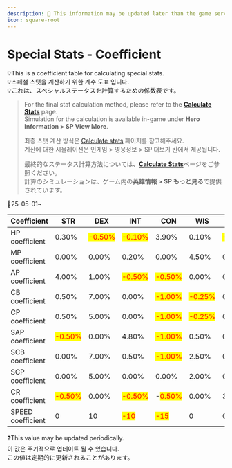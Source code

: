 ```yaml
---
description: 🛑 This information may be updated later than the game server data.
icon: square-root
---
```


# Special Stats - Coefficient

💡This is a coefficient table for calculating special stats.\
💡스페셜 스탯을 계산하기 위한 계수 도표 입니다.\
💡これは、スペシャルステータスを計算するための係数表です。

> For the final stat calculation method, please refer to the [**Calculate Stats**](../calculate-stats.md#eng) page.\
> Simulation for the calculation is available in-game under **Hero Information > SP View More**.
>
> 최종 스탯 계산 방식은 [Calculate stats](../calculate-stats.md#undefined-1) 페이지를 참고해주세요. \
> 계산에 대한 시뮬레이션은 인게임 > 영웅정보 > SP 더보기 칸에서 제공됩니다.
>
> 最終的なステータス計算方法については、[**Calculate Stats**](../calculate-stats.md#ri-ben-yu)ページをご参照ください。\
> 計算のシミュレーションは、ゲーム内の**英雄情報 > SP もっと見る**で提供されています。

🔹25-05-01\~

<table><thead><tr><th width="134">Coefficient</th><th>STR</th><th>DEX</th><th>INT</th><th>CON</th><th>WIS</th><th>CHA</th></tr></thead><tbody><tr><td>HP coefficient</td><td>0.30%</td><td><mark style="color:red;">-0.50%</mark></td><td><mark style="color:red;">-0.10%</mark></td><td>3.90%</td><td>0.10%</td><td><mark style="color:red;">-0.50%</mark></td></tr><tr><td>MP coefficient</td><td>0.00%</td><td>0.00%</td><td>0.20%</td><td>0.00%</td><td>4.50%</td><td>0.00%</td></tr><tr><td>AP coefficient</td><td>4.00%</td><td>1.00%</td><td><mark style="color:red;">-0.50%</mark></td><td><mark style="color:red;">-0.50%</mark></td><td>0.00%</td><td>0.00%</td></tr><tr><td>CB coefficient</td><td>0.50%</td><td>7.00%</td><td>0.00%</td><td><mark style="color:red;">-1.00%</mark></td><td><mark style="color:red;">-0.25%</mark></td><td>0.50%</td></tr><tr><td>CP coefficient</td><td>0.50%</td><td>5.00%</td><td>0.00%</td><td><mark style="color:red;">-1.00%</mark></td><td><mark style="color:red;">-0.25%</mark></td><td>0.50%</td></tr><tr><td>SAP coefficient</td><td><mark style="color:red;">-0.50%</mark></td><td>0.00%</td><td>4.80%</td><td><mark style="color:red;">-1.00%</mark></td><td>0.50%</td><td>0.00%</td></tr><tr><td>SCB coefficient</td><td>0.00%</td><td>7.00%</td><td>0.50%</td><td><mark style="color:red;">-1.00%</mark></td><td>2.50%</td><td>0.50%</td></tr><tr><td>SCP coefficient</td><td>0.00%</td><td>5.00%</td><td>0.00%</td><td>0.00%</td><td>2.00%</td><td>0.50%</td></tr><tr><td>CR coefficient</td><td><mark style="color:red;">-0.50%</mark></td><td>0.00%</td><td><mark style="color:red;">-0.50%</mark></td><td>-<mark style="color:red;">0.50%</mark></td><td>0.00%</td><td>3.80%</td></tr><tr><td>SPEED coefficient</td><td>0</td><td>10</td><td><mark style="color:red;">-10</mark></td><td><mark style="color:red;">-15</mark></td><td>0</td><td>0</td></tr></tbody></table>

❓This value may be updated periodically. \
이 값은 주기적으로 업데이트 될 수 있습니다. \
この値は定期的に更新されることがあります。
